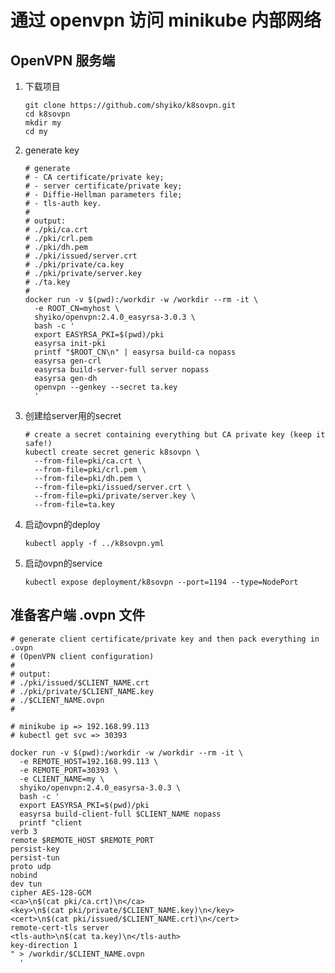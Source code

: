 # 通过 openvpn 访问 minikube 内部网络
## OpenVPN 服务端
1. 下载项目
    ```shell
    git clone https://github.com/shyiko/k8sovpn.git
    cd k8sovpn
    mkdir my
    cd my
    ```

1. generate key
    ```shell
    # generate
    # - CA certificate/private key;
    # - server certificate/private key;
    # - Diffie-Hellman parameters file;
    # - tls-auth key.
    # 
    # output:  
    # ./pki/ca.crt
    # ./pki/crl.pem
    # ./pki/dh.pem
    # ./pki/issued/server.crt
    # ./pki/private/ca.key
    # ./pki/private/server.key
    # ./ta.key
    #
    docker run -v $(pwd):/workdir -w /workdir --rm -it \
      -e ROOT_CN=myhost \
      shyiko/openvpn:2.4.0_easyrsa-3.0.3 \
      bash -c '
      export EASYRSA_PKI=$(pwd)/pki
      easyrsa init-pki
      printf "$ROOT_CN\n" | easyrsa build-ca nopass 
      easyrsa gen-crl
      easyrsa build-server-full server nopass 
      easyrsa gen-dh
      openvpn --genkey --secret ta.key
      '
    ```

1. 创建给server用的secret
    ```shell
    # create a secret containing everything but CA private key (keep it safe!)
    kubectl create secret generic k8sovpn \
      --from-file=pki/ca.crt \
      --from-file=pki/crl.pem \
      --from-file=pki/dh.pem \
      --from-file=pki/issued/server.crt \
      --from-file=pki/private/server.key \
      --from-file=ta.key
    ```

1. 启动ovpn的deploy
    ```shell
    kubectl apply -f ../k8sovpn.yml
    ```

1. 启动ovpn的service
    ```shell
    kubectl expose deployment/k8sovpn --port=1194 --type=NodePort
    ```

## 准备客户端 .ovpn 文件
    # generate client certificate/private key and then pack everything in .ovpn 
    # (OpenVPN client configuration)
    #
    # output:  
    # ./pki/issued/$CLIENT_NAME.crt
    # ./pki/private/$CLIENT_NAME.key
    # ./$CLIENT_NAME.ovpn
    #

    # minikube ip => 192.168.99.113
    # kubectl get svc => 30393

    docker run -v $(pwd):/workdir -w /workdir --rm -it \
      -e REMOTE_HOST=192.168.99.113 \
      -e REMOTE_PORT=30393 \
      -e CLIENT_NAME=my \
      shyiko/openvpn:2.4.0_easyrsa-3.0.3 \
      bash -c '
      export EASYRSA_PKI=$(pwd)/pki
      easyrsa build-client-full $CLIENT_NAME nopass
      printf "client
    verb 3  
    remote $REMOTE_HOST $REMOTE_PORT
    persist-key
    persist-tun
    proto udp
    nobind
    dev tun
    cipher AES-128-GCM
    <ca>\n$(cat pki/ca.crt)\n</ca>
    <key>\n$(cat pki/private/$CLIENT_NAME.key)\n</key>
    <cert>\n$(cat pki/issued/$CLIENT_NAME.crt)\n</cert>
    remote-cert-tls server
    <tls-auth>\n$(cat ta.key)\n</tls-auth>
    key-direction 1
    " > /workdir/$CLIENT_NAME.ovpn
      '
